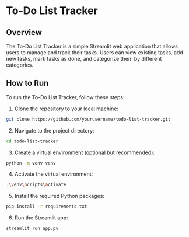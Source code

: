 # To-Do List Tracker

## Overview

The To-Do List Tracker is a simple Streamlit web application that allows users to manage and track their tasks. Users can view existing tasks, add new tasks, mark tasks as done, and categorize them by different categories.

## How to Run

To run the To-Do List Tracker, follow these steps:

1. Clone the repository to your local machine:

```bash
git clone https://github.com/yourusername/todo-list-tracker.git
```

2. Navigate to the project directory:

```bash
cd todo-list-tracker
```

3. Create a virtual environment (optional but recommended):
```bash
python -m venv venv
```

4. Activate the virtual environment:
```bash
.\venv\Scripts\activate
```

5. Install the required Python packages:
```bash
pip install -r requirements.txt
```

6. Run the Streamlit app:
```bash
streamlit run app.py

```
